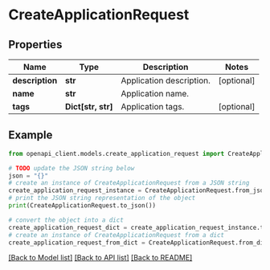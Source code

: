 # CreateApplicationRequest


## Properties

Name | Type | Description | Notes
------------ | ------------- | ------------- | -------------
**description** | **str** | Application description. | [optional] 
**name** | **str** | Application name. | 
**tags** | **Dict[str, str]** | Application tags. | [optional] 

## Example

```python
from openapi_client.models.create_application_request import CreateApplicationRequest

# TODO update the JSON string below
json = "{}"
# create an instance of CreateApplicationRequest from a JSON string
create_application_request_instance = CreateApplicationRequest.from_json(json)
# print the JSON string representation of the object
print(CreateApplicationRequest.to_json())

# convert the object into a dict
create_application_request_dict = create_application_request_instance.to_dict()
# create an instance of CreateApplicationRequest from a dict
create_application_request_from_dict = CreateApplicationRequest.from_dict(create_application_request_dict)
```
[[Back to Model list]](../README.md#documentation-for-models) [[Back to API list]](../README.md#documentation-for-api-endpoints) [[Back to README]](../README.md)


